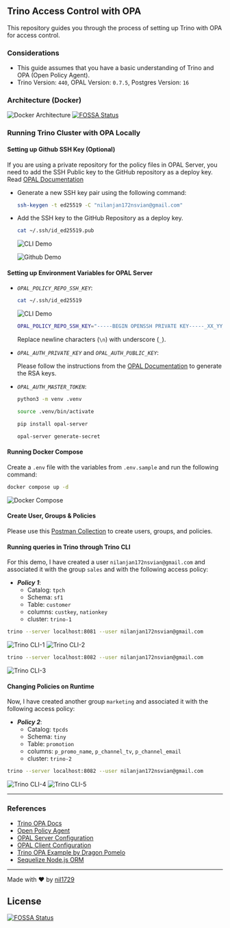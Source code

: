 ## Trino Access Control with OPA

This repository guides you through the process of setting up Trino with OPA for access control.

### Considerations

- This guide assumes that you have a basic understanding of Trino and OPA (Open Policy Agent).
- Trino Version: `440`, OPAL Version: `0.7.5`, Postgres Version: `16`

### Architecture (Docker)

![Docker Architecture](assets/image.png)
[![FOSSA Status](https://app.fossa.com/api/projects/git%2Bgithub.com%2Fnil1729%2Ftrino-opa-demo.svg?type=shield)](https://app.fossa.com/projects/git%2Bgithub.com%2Fnil1729%2Ftrino-opa-demo?ref=badge_shield)

### Running Trino Cluster with OPA Locally

#### Setting up Github SSH Key (Optional)

If you are using a private repository for the policy files in OPAL Server, you need to add the SSH Public key to the GitHub repository as a deploy key. Read [OPAL Documentation](https://docs.opal.ac/getting-started/running-opal/run-opal-server/policy-repo-location)

- Generate a new SSH key pair using the following command:

  ```bash
  ssh-keygen -t ed25519 -C "nilanjan172nsvian@gmail.com"
  ```

- Add the SSH key to the GitHub Repository as a deploy key.

  ```bash
  cat ~/.ssh/id_ed25519.pub
  ```

  ![CLI Demo](assets/image-2.png)

  ![Github Demo](assets/image-3.png)

#### Setting up Environment Variables for OPAL Server

- _`OPAL_POLICY_REPO_SSH_KEY`_:

  ```bash
  cat ~/.ssh/id_ed25519
  ```

  ![CLI Demo](assets/image-1.png)

  ```bash
  OPAL_POLICY_REPO_SSH_KEY="-----BEGIN OPENSSH PRIVATE KEY-----_XX_YY_-----END OPENSSH PRIVATE KEY-----"
  ```

  Replace newline characters (`\n`) with underscore (`_`).

- _`OPAL_AUTH_PRIVATE_KEY`_ and _`OPAL_AUTH_PUBLIC_KEY`_:

  Please follow the instructions from the [OPAL Documentation](https://docs.opal.ac/getting-started/running-opal/run-opal-server/security-parameters) to generate the RSA keys.

- _`OPAL_AUTH_MASTER_TOKEN`_:

  ```bash
  python3 -m venv .venv
  ```

  ```bash
  source .venv/bin/activate
  ```

  ```bash
  pip install opal-server
  ```

  ```bash
  opal-server generate-secret
  ```

#### Running Docker Compose

Create a `.env` file with the variables from `.env.sample` and run the following command:

```bash
docker compose up -d
```

![Docker Compose](assets/image-4.png)

#### Create User, Groups & Policies

Please use this [Postman Collection](https://documenter.getpostman.com/view/11092187/2sA2xnwpFA) to create users, groups, and policies.

#### Running queries in Trino through Trino CLI

For this demo, I have created a user `nilanjan172nsvian@gmail.com` and associated it with the group `sales` and with the following access policy:

- **_Policy 1_**:
  - Catalog: `tpch`
  - Schema: `sf1`
  - Table: `customer`
  - columns: `custkey`, `nationkey`
  - cluster: `trino-1`

```bash
trino --server localhost:8081 --user nilanjan172nsvian@gmail.com
```

![Trino CLI-1](assets/image-5.png)
![Trino CLI-2](assets/image-6.png)

```bash
trino --server localhost:8082 --user nilanjan172nsvian@gmail.com
```

![Trino CLI-3](assets/image-7.png)

#### Changing Policies on Runtime

Now, I have created another group `marketing` and associated it with the following access policy:

- **_Policy 2_**:
  - Catalog: `tpcds`
  - Schema: `tiny`
  - Table: `promotion`
  - columns: `p_promo_name`, `p_channel_tv`, `p_channel_email`
  - cluster: `trino-2`

```bash
trino --server localhost:8082 --user nilanjan172nsvian@gmail.com
```

![Trino CLI-4](assets/image-8.png)
![Trino CLI-5](assets/image-9.png)

---

### References

- [Trino OPA Docs](https://trino.io/docs/current/security/opa-access-control.html)
- [Open Policy Agent](https://www.openpolicyagent.org/docs/latest/philosophy/)
- [OPAL Server Configuration](https://docs.opal.ac/getting-started/running-opal/run-opal-server/get-server-image)
- [OPAL Client Configuration](https://docs.opal.ac/getting-started/running-opal/run-opal-client/get-client-image)
- [Trino OPA Example by Dragon Pomelo](https://github.com/DragonPomelo/trino-opa-example)
- [Sequelize Node.js ORM](https://sequelize.org/)

---

Made with ❤️ by [nil1729](https://www.github.com/nil1729)


## License
[![FOSSA Status](https://app.fossa.com/api/projects/git%2Bgithub.com%2Fnil1729%2Ftrino-opa-demo.svg?type=large)](https://app.fossa.com/projects/git%2Bgithub.com%2Fnil1729%2Ftrino-opa-demo?ref=badge_large)